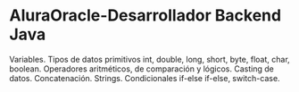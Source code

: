 # AluraOracle-Desarrollador Backend Java
Variables. Tipos de datos primitivos int, double, long, short, byte, float, char, boolean. Operadores aritméticos, de comparación y lógicos.  Casting de datos. Concatenación. Strings. Condicionales if-else if-else, switch-case.
